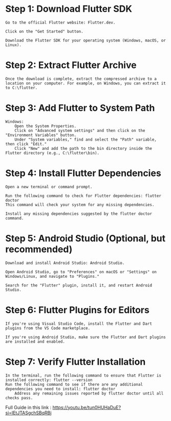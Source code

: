 # Step 1: Download Flutter SDK

    Go to the official Flutter website: Flutter.dev.

    Click on the "Get Started" button.

    Download the Flutter SDK for your operating system (Windows, macOS, or Linux).

# Step 2: Extract Flutter Archive

    Once the download is complete, extract the compressed archive to a location on your computer. For example, on Windows, you can extract it to C:\flutter.

# Step 3: Add Flutter to System Path

    Windows:
        Open the System Properties.
        Click on "Advanced system settings" and then click on the "Environment Variables" button.
        Under "System variables," find and select the "Path" variable, then click "Edit."
        Click "New" and add the path to the bin directory inside the Flutter directory (e.g., C:\flutter\bin).

# Step 4: Install Flutter Dependencies

    Open a new terminal or command prompt.

    Run the following command to check for Flutter dependencies: flutter doctor
    This command will check your system for any missing dependencies.

    Install any missing dependencies suggested by the flutter doctor command.

# Step 5: Android Studio (Optional, but recommended)

    Download and install Android Studio: Android Studio.

    Open Android Studio, go to "Preferences" on macOS or "Settings" on Windows/Linux, and navigate to "Plugins."

    Search for the "Flutter" plugin, install it, and restart Android Studio.

# Step 6: Flutter Plugins for Editors

    If you're using Visual Studio Code, install the Flutter and Dart plugins from the VS Code marketplace.

    If you're using Android Studio, make sure the Flutter and Dart plugins are installed and enabled.

# Step 7: Verify Flutter Installation

    In the terminal, run the following command to ensure that Flutter is installed correctly: flutter --version
    Run the following command to see if there are any additional dependencies you need to install: flutter doctor
        Address any remaining issues reported by flutter doctor until all checks pass.

Full Guide in this link : https://youtu.be/tun0HUHaDuE?si=lEtJTASgchSBqRBj


